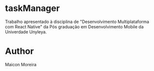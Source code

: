 # taskManager
Trabalho apresentado à disciplina de "Desenvolvimento Multiplataforma com React Native" da Pós graduação em Desenvolvimento Mobile da Univerdade Unyleya.
# Author
Maicon Moreira
